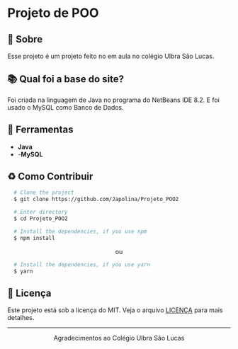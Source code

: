 # Projeto de POO

## 📘 Sobre

Esse projeto é um projeto feito no em aula no colégio Ulbra São Lucas.

## 📚 Qual foi a base do site?

Foi criada na linguagem de Java no programa do NetBeans IDE 8.2. E foi usado o MySQL como Banco de Dados.

## 🔨 Ferramentas

- **Java**
- -**MySQL**

## ♻️ Como Contribuir

```bash
  # Clone the project
  $ git clone https://github.com/Japolina/Projeto_POO2
```

```bash
  # Enter directory
  $ cd Projeto_POO2
```

```bash
  # Install the dependencies, if you use npm
  $ npm install
```

<p align="center">ou</p>

```bash
  # Install the dependencies, if you use yarn
  $ yarn
```

## 📜 Licença

Este projeto está sob a licença do MIT. Veja o arquivo <a href="https://github.com/Japolina/Projeto_POO2/blob/main/LICENSE">LICENÇA</a> para mais detalhes.

---

<p align="center">Agradecimentos ao Colégio Ulbra São Lucas</p>
